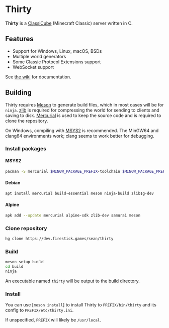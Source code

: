 # Thirty

**Thirty** is a [ClassiCube](https://classicube.net) (Minecraft Classic) server written in C.

## Features

- Support for Windows, Linux, macOS, BSDs
- Multiple world generators
- Some Classic Protocol Extensions support
- WebSocket support

See [the wiki](https://dev.firestick.games/sean/thirty/-/wikis/home) for documentation.

## Building

Thirty requires [Meson](https://mesonbuild.com/) to generate build files, which in most cases will be for `ninja`.
[zlib](https://www.zlib.net/) is required for compressing the world for sending to clients and saving to disk.
[Mercurial](https://mercurial-scm.org) is used to keep the source code and is required to clone the repository.

On Windows, compiling with [MSYS2](https://www.msys2.org/) is recommended.
The MinGW64 and clang64 environments work; clang seems to work better for debugging.

### Install packages

#### MSYS2

```bash
pacman -S mercurial $MINGW_PACKAGE_PREFIX-toolchain $MINGW_PACKAGE_PREFIX-meson $MINGW_PACKAGE_PREFIX-ninja $MINGW_PACKAGE_PREFIX-zlib
```

#### Debian

```bash
apt install mercurial build-essential meson ninja-build zlib1g-dev
```

#### Alpine

```bash
apk add --update mercurial alpine-sdk zlib-dev samurai meson
```

### Clone repository

```bash
hg clone https://dev.firestick.games/sean/thirty
```

### Build

```bash
meson setup build
cd build
ninja
```

An executable named `thirty` will be output to the build directory.

### Install

You can use [`meson install`] to install Thirty to `PREFIX/bin/thirty` and its config to `PREFIX/etc/thirty.ini`.

If unspecified, `PREFIX` will likely be `/usr/local`.

